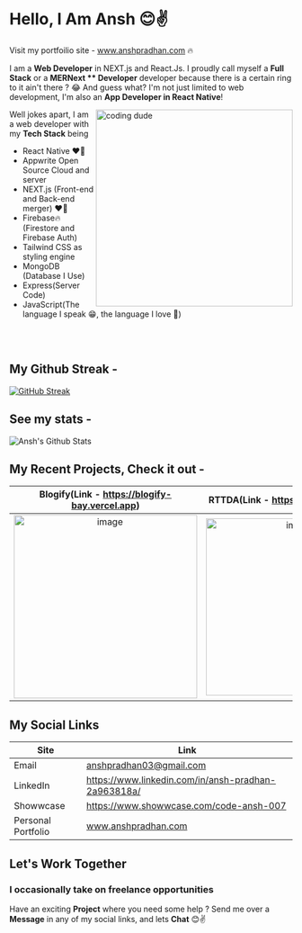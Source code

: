 
# Hello, I Am Ansh 😊✌️

Visit my portfoilio site - www.anshpradhan.com 🔥

I am a **Web Developer** in NEXT.js and React.Js. I proudly call myself a **Full Stack**  or a **MERNext ** Developer** developer because there is a certain ring to it ain't there ? 😂 And guess what? I'm not just limited to web development, I'm also an **App Developer in React Native**! 

<img src="https://user-images.githubusercontent.com/106673696/222108786-b80b8303-e032-4db3-a756-ae879fd8f857.gif" width="350" alt="coding dude" align="right">

  Well jokes apart, I am a web developer with my **Tech Stack** being 
- React Native ❤️‍🔥
- Appwrite Open Source Cloud and server
- NEXT.js (Front-end and Back-end merger) ❤️‍🔥        
- Firebase🔥(Firestore and Firebase Auth)                                     
- Tailwind CSS as styling engine
- MongoDB (Database I Use)
- Express(Server Code)
- JavaScript(The language I speak 😁, the language I love 💖)

<br>
<br>

## My Github Streak - 

[![GitHub Streak](http://github-readme-streak-stats.herokuapp.com?user=code-ansh-007&theme=dark&background=000000)](https://git.io/streak-stats)

## See my stats - 

![Ansh's Github Stats](https://github-readme-stats.vercel.app/api?username=code-ansh-007&theme=vision-friendly-dark&show_icons=true)

## My Recent Projects, Check it out -

  Blogify(Link - https://blogify-bay.vercel.app)|  RTTDA(Link - https://rttda.vercel.app/)
:-------------------------:|:-------------------------:
<img width="326" alt="image" src="https://user-images.githubusercontent.com/106673696/222103008-b0534c34-93fa-4a3a-9287-5dfe9a9309ab.png"> | <img width="315" alt="image" src="https://user-images.githubusercontent.com/106673696/222105542-0da5797c-8aeb-40e9-96e0-801bd3184875.png">

## My Social Links 
|Site| Link |
|--|--|
|Email|anshpradhan03@gmail.com|
| LinkedIn    | https://www.linkedin.com/in/ansh-pradhan-2a963818a/ |
|Showwcase |https://www.showwcase.com/code-ansh-007|
|Personal Portfolio| www.anshpradhan.com

## Let's Work Together 

### I occasionally take on freelance opportunities
Have an exciting **Project** where you need some help ?
Send me over a **Message** in any of my social links, and lets **Chat** 😊✌️
